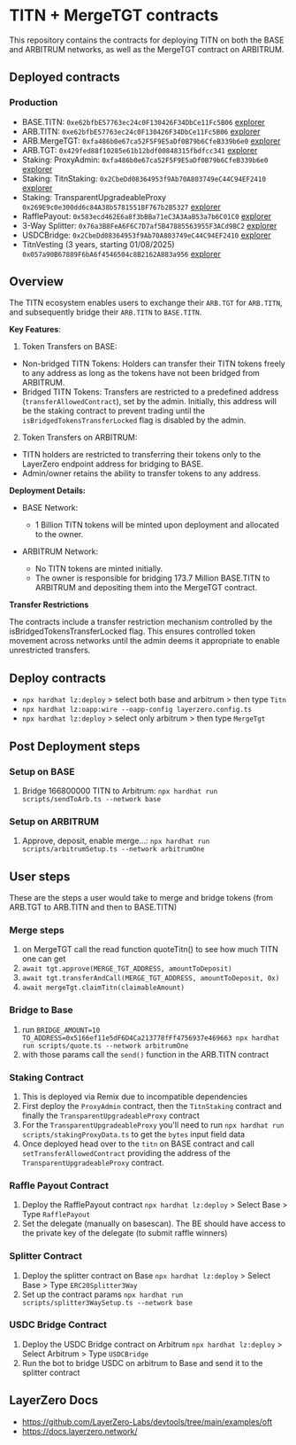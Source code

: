 # TITN + MergeTGT contracts

This repository contains the contracts for deploying TITN on both the BASE and ARBITRUM networks, as well as the MergeTGT contract on ARBITRUM.

## Deployed contracts

### Production

- BASE.TITN: `0xe62bfbE57763ec24c0F130426F34DbCe11Fc5B06` [explorer](https://basescan.org/token/0xe62bfbE57763ec24c0F130426F34DbCe11Fc5B06#code)
- ARB.TITN: `0xe62bfbE57763ec24c0F130426F34DbCe11Fc5B06` [explorer](https://arbiscan.io/token/0xe62bfbE57763ec24c0F130426F34DbCe11Fc5B06#code)
- ARB.MergeTGT: `0xfa486b0e67ca52F5F9E5aDf0B79b6CfeB339b6e0` [explorer](https://arbiscan.io/address/0xfa486b0e67ca52F5F9E5aDf0B79b6CfeB339b6e0#code)
- ARB.TGT: `0x429fed88f10285e61b12bdf00848315fbdfcc341` [explorer](https://arbiscan.io/address/0x429fed88f10285e61b12bdf00848315fbdfcc341#code)
- Staking: ProxyAdmin: `0xfa486b0e67ca52F5F9E5aDf0B79b6CfeB339b6e0` [explorer](https://basescan.org/token/0xfa486b0e67ca52F5F9E5aDf0B79b6CfeB339b6e0#code)
- Staking: TitnStaking: `0x2CbeDd08364953f9Ab70A803749eC44C94EF2410` [explorer](https://basescan.org/token/0x2CbeDd08364953f9Ab70A803749eC44C94EF2410#code)
- Staking: TransparentUpgradeableProxy `0x269E9c0e300dd6c84A38b5781551BF767b2B5327` [explorer](https://basescan.org/token/0x269E9c0e300dd6c84A38b5781551BF767b2B5327#code)
- RafflePayout: `0x583ecd462E6a8f3bBBa71eC3A3AaB53a7b6C01C0` [explorer](https://basescan.org/token/0x583ecd462E6a8f3bBBa71eC3A3AaB53a7b6C01C0#code)
- 3-Way Splitter: `0x76a3B8FeA6F6C7D7af5B47885563955F3ACd9BC2` [explorer](https://basescan.org/token/0x76a3B8FeA6F6C7D7af5B47885563955F3ACd9BC2#code)
- USDCBridge: `0x2CbeDd08364953f9Ab70A803749eC44C94EF2410` [explorer](https://arbiscan.io/token/0x2CbeDd08364953f9Ab70A803749eC44C94EF2410#code)
- TitnVesting (3 years, starting 01/08/2025) `0x057a90B67889F6bA6f4546504c8B2162A883a956` [explorer](https://basescan.org/token/0x057a90B67889F6bA6f4546504c8B2162A883a956#code)

## Overview

The TITN ecosystem enables users to exchange their `ARB.TGT` for `ARB.TITN`, and subsequently bridge their `ARB.TITN` to `BASE.TITN`.

**Key Features**:

1. Token Transfers on BASE:

- Non-bridged TITN Tokens: Holders can transfer their TITN tokens freely to any address as long as the tokens have not been bridged from ARBITRUM.
- Bridged TITN Tokens: Transfers are restricted to a predefined address (`transferAllowedContract`), set by the admin. Initially, this address will be the staking contract to prevent trading until the `isBridgedTokensTransferLocked` flag is disabled by the admin.

2. Token Transfers on ARBITRUM:

- TITN holders are restricted to transferring their tokens only to the LayerZero endpoint address for bridging to BASE.
- Admin/owner retains the ability to transfer tokens to any address.

**Deployment Details:**

- BASE Network:

  - 1 Billion TITN tokens will be minted upon deployment and allocated to the owner.

- ARBITRUM Network:
  - No TITN tokens are minted initially.
  - The owner is responsible for bridging 173.7 Million BASE.TITN to ARBITRUM and depositing them into the MergeTGT contract.

**Transfer Restrictions**

The contracts include a transfer restriction mechanism controlled by the isBridgedTokensTransferLocked flag. This ensures controlled token movement across networks until the admin deems it appropriate to enable unrestricted transfers.

## Deploy contracts

- `npx hardhat lz:deploy` > select both base and arbitrum > then type `Titn`
- `npx hardhat lz:oapp:wire --oapp-config layerzero.config.ts`
- `npx hardhat lz:deploy` > select only arbitrum > then type `MergeTgt`

## Post Deployment steps

### Setup on BASE

1. Bridge 166800000 TITN to Arbitrum: `npx hardhat run scripts/sendToArb.ts --network base`

### Setup on ARBITRUM

1. Approve, deposit, enable merge...: `npx hardhat run scripts/arbitrumSetup.ts --network arbitrumOne`

## User steps

These are the steps a user would take to merge and bridge tokens (from ARB.TGT to ARB.TITN and then to BASE.TITN)

### Merge steps

1. on MergeTGT call the read function quoteTitn() to see how much TITN one can get
2. `await tgt.approve(MERGE_TGT_ADDRESS, amountToDeposit)`
3. `await tgt.transferAndCall(MERGE_TGT_ADDRESS, amountToDeposit, 0x)`
4. `await mergeTgt.claimTitn(claimableAmount)`

### Bridge to Base

1. run `BRIDGE_AMOUNT=10 TO_ADDRESS=0x5166ef11e5dF6D4Ca213778fFf4756937e469663 npx hardhat run scripts/quote.ts --network arbitrumOne`
2. with those params call the `send()` function in the ARB.TITN contract

### Staking Contract

1. This is deployed via Remix due to incompatible dependencies
2. First deploy the `ProxyAdmin` contract, then the `TitnStaking` contract and finally the `TransparentUpgradeableProxy` contract
3. For the `TransparentUpgradeableProxy` you'll need to run `npx hardhat run scripts/stakingProxyData.ts` to get the `bytes` input field data
4. Once deployed head over to the `titn` on BASE contract and call `setTransferAllowedContract` providing the address of the `TransparentUpgradeableProxy` contract.

### Raffle Payout Contract

1. Deploy the RafflePayout contract `npx hardhat lz:deploy` > Select Base > Type `RafflePayout`
2. Set the delegate (manually on basescan). The BE should have access to the private key of the delegate (to submit raffle winners)

### Splitter Contract

1. Deploy the splitter contract on Base `npx hardhat lz:deploy` > Select Base > Type `ERC20Splitter3Way`
2. Set up the contract params `npx hardhat run scripts/splitter3WaySetup.ts --network base`

### USDC Bridge Contract

1. Deploy the USDC Bridge contract on Arbitrum `npx hardhat lz:deploy` > Select Arbitrum > Type `USDCBridge`
2. Run the bot to bridge USDC on arbitrum to Base and send it to the splitter contract

## LayerZero Docs

- https://github.com/LayerZero-Labs/devtools/tree/main/examples/oft
- https://docs.layerzero.network/
